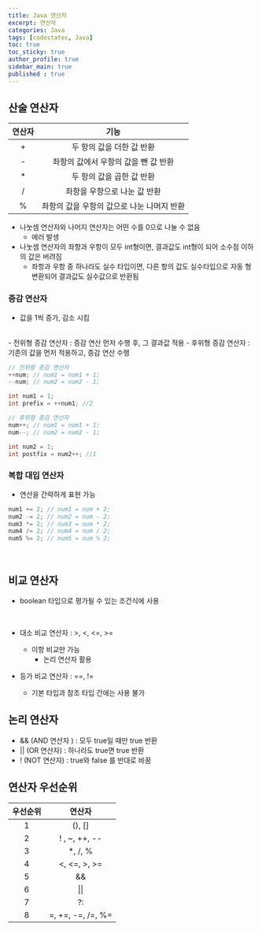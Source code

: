 ```yaml
---
title: Java 연산자
excerpt: 연산자
categories: Java
tags: [codestates, Java]
toc: true
toc_sticky: true
author_profile: true
sidebar_main: true
published : true
---
```

## 산술 연산자
|연산자|기능|
|:-:|:-:|
|+|두 항의 값을 더한 값 반환|
|-|좌항의 값에서 우항의 값을 뺀 값 반환|
|*|두 항의 값을 곱한 값 반환|
|/|좌항을 우항으로 나눈 값 반환|
|%|좌항의 값을 우항의 값으로 나눈 나머지 반환|
- 나눗셈 연산자와 나머지 연산자는 어떤 수를 0으로 나눌 수 없음
  - 에러 발생
- 나눗셈 연산자의 좌항과 우항이 모두 int형이면, 결과값도 int형이 되어 소수점 이하의 값은 버려짐
  - 좌항과 우항 중 하나라도 실수 타입이면, 다른 항의 값도 실수타입으로 자동 형변환되어 결과값도 실수값으로 반환됨

### 증감 연산자
- 값을 1씩 증가, 감소 시킴
<br>
- 전위형 증감 연산자 : 증감 연산 먼저 수행 후, 그 결과값 적용
- 후위형 증감 연산자 : 기존의 값을 먼저 적용하고, 증감 연산 수행

```java
// 전위형 증감 연산자
++num; // num1 = num1 + 1;
--num; // num2 = num2 - 1;

int num1 = 1;
int prefix = ++num1; //2

// 후위형 증감 연산자
num++; // num1 = num1 + 1; 
num--; // num2 = num2 - 1;

int num2 = 1;
int postfix = num2++; //1
```

### 복합 대입 연산자
- 연산을 간략하게 표현 가능
```java
num1 += 2; // num1 = num + 2;
num2 -= 2; // num2 = num - 2;
num3 *= 2; // num3 = num * 2;
num4 /= 2; // num4 = num / 2;
num5 %= 2; // num5 = num % 2;
```

<br>

## 비교 연산자
- boolean 타입으로 평가될 수 있는 조건식에 사용

<br>

- 대소 비교 연산자 : \>, <, <=, >=
    - 이항 비교만 가능 
      - 논리 연산자 활용 

- 등가 비교 연산자 : ==, !=
  - 기본 타입과 참조 타입 간에는 사용 불가

## 논리 연산자
- && (AND 연산자 ) : 모두 true일 때만 true 반환
- || (OR 연산자) : 하나라도 true면 true 반환
- ! (NOT 연산자) : true와 false 를 반대로 바꿈

## 연산자 우선순위
|우선순위|연산자|
|:-:|:-:|
|1|(), []|
|2|! , ~, ++, --|	
|3|*, /, %|	
|4|<, <=, >, >=|	
|5|&&|	
|6|\|\||	
|7|?:|	
|8|=, +=, -=, /=, %=|	